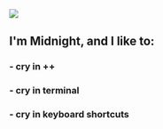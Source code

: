<img src="https://media.discordapp.net/attachments/877252078521688124/1030859452284424364/midnight.png">
  <h2> I'm Midnight, and I like to:</h2>
  <h3> - cry in ++</h3>
  <h3> - cry in terminal</h3>
  <h3> - cry in keyboard shortcuts</h3>

<br>
